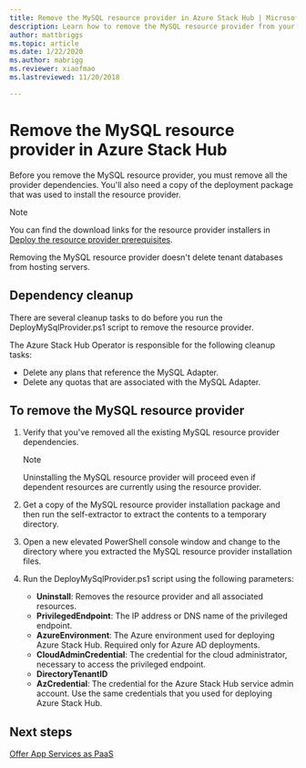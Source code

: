 ```yaml
---
title: Remove the MySQL resource provider in Azure Stack Hub | Microsoft Docs
description: Learn how to remove the MySQL resource provider from your Azure Stack Hub deployment.
author: mattbriggs
ms.topic: article
ms.date: 1/22/2020
ms.author: mabrigg
ms.reviewer: xiaofmao
ms.lastreviewed: 11/20/2018

---
```


# Remove the MySQL resource provider in Azure Stack Hub

Before you remove the MySQL resource provider, you must remove all the provider dependencies. You'll also need a copy of the deployment package that was used to install the resource provider.

> [!NOTE]
> You can find the download links for the resource provider installers in [Deploy the resource provider prerequisites](./azure-stack-mysql-resource-provider-deploy.md#prerequisites).

Removing the MySQL resource provider doesn't delete tenant databases from hosting servers.

## Dependency cleanup

There are several cleanup tasks to do before you run the DeployMySqlProvider.ps1 script to remove the resource provider.

The Azure Stack Hub Operator is responsible for the following cleanup tasks:

* Delete any plans that reference the MySQL Adapter.
* Delete any quotas that are associated with the MySQL Adapter.

## To remove the MySQL resource provider

1. Verify that you've removed all the existing MySQL resource provider dependencies.

   > [!NOTE]
   > Uninstalling the MySQL resource provider will proceed even if dependent resources are currently using the resource provider.
  
2. Get a copy of the MySQL resource provider installation package and then run the self-extractor to extract the contents to a temporary directory.
3. Open a new elevated PowerShell console window and change to the directory where you extracted the MySQL resource provider installation files.
4. Run the DeployMySqlProvider.ps1 script using the following parameters:
    - **Uninstall**: Removes the resource provider and all associated resources.
    - **PrivilegedEndpoint**: The IP address or DNS name of the privileged endpoint.
    - **AzureEnvironment**: The Azure environment used for deploying Azure Stack Hub. Required only for Azure AD deployments.
    - **CloudAdminCredential**: The credential for the cloud administrator, necessary to access the privileged endpoint.
    - **DirectoryTenantID**
    - **AzCredential**: The credential for the Azure Stack Hub service admin account. Use the same credentials that you used for deploying Azure Stack Hub.

## Next steps

[Offer App Services as PaaS](azure-stack-app-service-overview.md)
